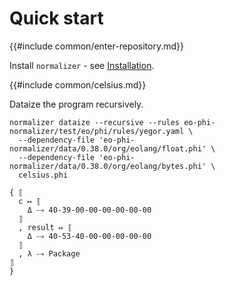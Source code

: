 # Quick start

{{#include common/enter-repository.md}}

Install `normalizer` - see [Installation](./installation.md).

{{#include common/celsius.md}}

Dataize the program recursively.

```$ as console
normalizer dataize --recursive --rules eo-phi-normalizer/test/eo/phi/rules/yegor.yaml \
  --dependency-file 'eo-phi-normalizer/data/0.38.0/org/eolang/float.phi' \
  --dependency-file 'eo-phi-normalizer/data/0.38.0/org/eolang/bytes.phi' \
  celsius.phi
```

```console
{ ⟦
  c ↦ ⟦
    Δ ⤍ 40-39-00-00-00-00-00-00
  ⟧
  , result ↦ ⟦
    Δ ⤍ 40-53-40-00-00-00-00-00
  ⟧
  , λ ⤍ Package
⟧
}
```
